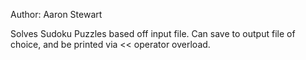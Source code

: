 Author: Aaron Stewart

Solves Sudoku Puzzles based off input file. Can save to output file of choice,
and be printed via << operator overload.

